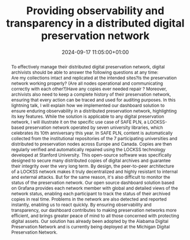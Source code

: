 ---
abstract: "To effectively manage their distributed digital preservation network, digital
  archivists should be able to answer the following questions at any time:\n- Are
  my collections intact and replicated at the intended sites?\n- Is the preservation
  network working properly? (Are all nodes operational and communicating correctly
  with each other?)\n- Have any copies ever needed repair ?\nMoreover, archivists
  also need to keep a complete history of their preservation network, ensuring that
  every action can be traced and used for auditing purposes.\nIn this lightning talk,
  I will explain how we implemented our dashboard solution to ensure enduring observability
  in a distributed preservation network, highlighting its key features.\nWhile the
  solution is applicable to any digital preservation network, I will illustrate it
  on the specific use case of SAFE PLN, a LOCKSS-based preservation network operated
  by seven university libraries, which celebrates its 10th anniversary this year.
  \nIn SAFE PLN, content is automatically collected from the institutional repositories
  of the 7 participating universities and distributed to preservation nodes across
  Europe and Canada.\nCopies are then regularly verified and automatically repaired
  using the LOCKSS technology developed at Stanford University. This open-source software
  was specifically designed to secure many distributed copies of digital archives
  and guarantee their integrity over the very long term. \nBy design, the peer-to-peer
  architecture of a LOCKSS network makes it truly decentralized and highly resistant
  to internal and external attacks. \nBut for the same reason, it's also difficult
  to monitor the status of the preservation network.\nOur open source dashboard solution
  based on Grafana provides each network member with global and detailed views of
  the network status, enabling each participant to track the status of their archived
  copies in real time. Problems in the network are also detected and reported instantly,
  enabling us to react quickly.\nBy ensuring observability and transparency, our dashboard
  contributes to making preservation networks more efficient, and brings greater peace
  of mind to all those concerned with protecting digital assets. \nOur solution has
  already been adopted by the Alabama Digital Preservation Network and is currently
  being deployed at the Michigan Digital Preservation Network."
creators:
- Anthony Leroy
date: 2024-09-17 11:05:00+01:00
document_url: https://zenodo.org/records/13653729/download/pdf
grand_parent: iPRES
institutions: []
keywords:
- approaches to preservation
- start 2 preserve
landing_page_url: https://zenodo.org/records/13653729
language: eng
layout: publication
license: Creative Commons Attribution 4.0 (CC-BY-4.0)
notes_url: https://docs.google.com/document/d/18q7nGVrhTj5qLOs3b-qg74krPB0yPTA0GoltsBuA2w0/edit#heading=h.aar4tupij1po
parent: iPRES 2024
publication_type: lightning talk
size: null
slides_url: https://zenodo.org/records/13653729
source_name: iPRES
stream_url: https://www.archief.vlaanderen.be/archief/records/dossiers/5acb210228ce4315ae650812d056a482329eb83ed2dc42398a51505dc153be81/documents/bd35e0d952454965a64a917ee3741564b70655a27ed640c5aad0d31be3cee8ec
title: Providing observability and transparency in a distributed digital preservation
  network
year: 2024
---